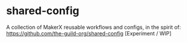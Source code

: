 # shared-config
A collection of MakerX reusable workflows and configs, in the spirit of: https://github.com/the-guild-org/shared-config [Experiment / WIP] 
